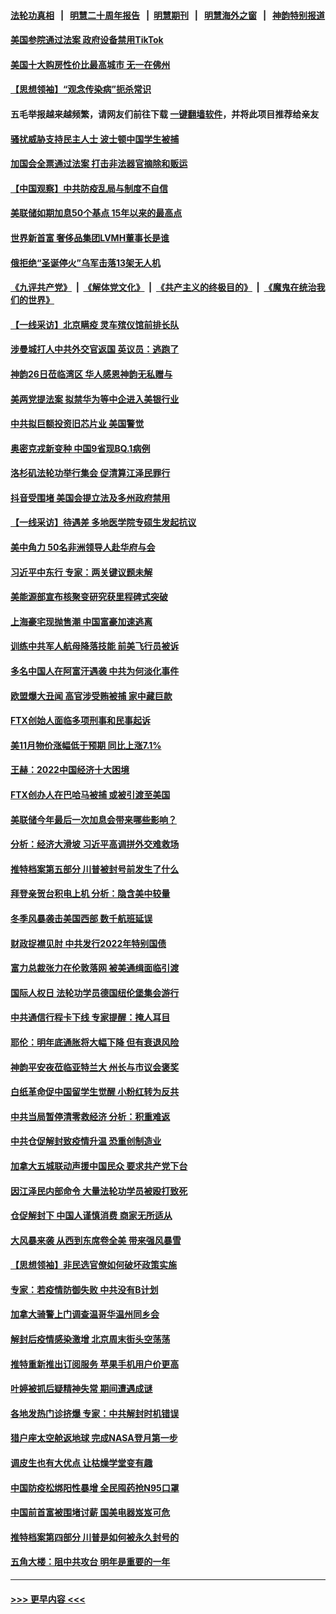 #### [法轮功真相](https://github.com/gfw-breaker/truth/blob/master/README.md?t=0) &nbsp;&nbsp;|&nbsp;&nbsp; [明慧二十周年报告](https://github.com/gfw-breaker/mh-reports/blob/master/README.md?t=0) &nbsp;&nbsp;|&nbsp;&nbsp;[明慧期刊](https://github.com/gfw-breaker/mh-qikan) &nbsp;&nbsp;|&nbsp;&nbsp; [明慧海外之窗](https://github.com/gfw-breaker/mh-news/blob/master/README.md?t=0) &nbsp;&nbsp;|&nbsp;&nbsp; [神韵特别报道](https://github.com/gfw-breaker/mh-news/blob/master/shenyun.md?t=0)
#### [美国参院通过法案 政府设备禁用TikTok](../pages/nf4514/n13885050.md?t=12151901) 
#### [美国十大购房性价比最高城市 无一在佛州](../pages/nf4514/n13885007.md?t=12151901) 
#### [【思想领袖】“观念传染病”扼杀常识](../pages/nf4514/n13864375.md?t=12151901) 
#### 五毛举报越来越频繁，请网友们前往下载 [一键翻墙软件](https://github.com/gfw-breaker/ssr-accounts)，并将此项目推荐给亲友
#### [骚扰威胁支持民主人士 波士顿中国学生被捕](../pages/nf4514/n13884868.md?t=12151901) 
#### [加国会全票通过法案 打击非法器官摘除和贩运](../pages/nf4514/n13884924.md?t=12151901) 
#### [【中国观察】中共防疫乱局与制度不自信](../pages/nf4514/n13884523.md?t=12151901) 
#### [美联储如期加息50个基点 15年以来的最高点](../pages/nf4514/n13884902.md?t=12151901) 
#### [世界新首富 奢侈品集团LVMH董事长是谁](../pages/nf4514/n13884843.md?t=12151901) 
#### [俄拒绝“圣诞停火”乌军击落13架无人机](../pages/nf4514/n13884844.md?t=12151901) 
#### [《九评共产党》](https://github.com/begood0513/9ping.md/blob/master/README.md) &nbsp;|&nbsp; [《解体党文化》](../../../../jtdwh.md/blob/master/README.md)  &nbsp;|&nbsp; [《共产主义的终极目的》](../../../../gczydzjmd.md/blob/master/README.md) &nbsp;|&nbsp; [《魔鬼在统治我们的世界》](../../../../mgztzwmdsj.md/blob/master/README.md) 
#### [【一线采访】北京瞒疫 灵车殡仪馆前排长队](../pages/nf4514/n13884598.md?t=12151901) 
#### [涉曼城打人中共外交官返国 英议员：逃跑了](../pages/nf4514/n13884830.md?t=12151901) 
#### [神韵26日莅临湾区 华人感恩神韵无私赠与](../pages/nf4514/n13884216.md?t=12151901) 
#### [美两党提法案 拟禁华为等中企进入美银行业](../pages/nf4514/n13884752.md?t=12151901) 
#### [中共拟巨额投资旧芯片业 美国警觉](../pages/nf4514/n13884391.md?t=12151901) 
#### [奥密克戎新变种 中国9省现BQ.1病例](../pages/nf4514/n13884259.md?t=12151901) 
#### [洛杉矶法轮功举行集会 促清算江泽民罪行](../pages/nf4514/n13884299.md?t=12151901) 
#### [抖音受围堵 美国会提立法及多州政府禁用](../pages/nf4514/n13884105.md?t=12151901) 
#### [【一线采访】待遇差 多地医学院专硕生发起抗议](../pages/nf4514/n13883914.md?t=12151901) 
#### [美中角力 50名非洲领导人赴华府与会](../pages/nf4514/n13884156.md?t=12151901) 
#### [习近平中东行 专家：两关键议题未解](../pages/nf4514/n13883417.md?t=12151901) 
#### [美能源部宣布核聚变研究获里程碑式突破](../pages/nf4514/n13884133.md?t=12151901) 
#### [上海豪宅现抛售潮 中国富豪加速逃离](../pages/nf4514/n13882777.md?t=12151901) 
#### [训练中共军人航母降落技能 前美飞行员被诉](../pages/nf4514/n13884100.md?t=12151901) 
#### [多名中国人在阿富汗遇袭 中共为何淡化事件](../pages/nf4514/n13884109.md?t=12151901) 
#### [欧盟爆大丑闻 高官涉受贿被捕 家中藏巨款](../pages/nf4514/n13883993.md?t=12151901) 
#### [FTX创始人面临多项刑事和民事起诉](../pages/nf4514/n13884084.md?t=12151901) 
#### [美11月物价涨幅低于预期 同比上涨7.1%](../pages/nf4514/n13884091.md?t=12151901) 
#### [王赫：2022中国经济十大困境](../pages/nf4514/n13883766.md?t=12151901) 
#### [FTX创办人在巴哈马被捕 或被引渡至美国](../pages/nf4514/n13883624.md?t=12151901) 
#### [美联储今年最后一次加息会带来哪些影响？](../pages/nf4514/n13883545.md?t=12151901) 
#### [分析：经济大滑坡 习近平高调拼外交难救场](../pages/nf4514/n13882938.md?t=12151901) 
#### [推特档案第五部分 川普被封号前发生了什么](../pages/nf4514/n13883474.md?t=12151901) 
#### [拜登亲贺台积电上机 分析：隐含美中较量](../pages/nf4514/n13883456.md?t=12151901) 
#### [冬季风暴袭击美国西部 数千航班延误](../pages/nf4514/n13883425.md?t=12151901) 
#### [财政捉襟见肘 中共发行2022年特别国债](../pages/nf4514/n13883439.md?t=12151901) 
#### [富力总裁张力在伦敦落网 被美通缉面临引渡](../pages/nf4514/n13883423.md?t=12151901) 
#### [国际人权日 法轮功学员德国纽伦堡集会游行](../pages/nf4514/n13883380.md?t=12151901) 
#### [中共通信行程卡下线 专家提醒：掩人耳目](../pages/nf4514/n13883397.md?t=12151901) 
#### [耶伦：明年底通胀将大幅下降 但有衰退风险](../pages/nf4514/n13883402.md?t=12151901) 
#### [神韵平安夜莅临亚特兰大 州长与市议会褒奖](../pages/nf4514/n13882393.md?t=12151901) 
#### [白纸革命促中国留学生觉醒 小粉红转为反共](../pages/nf4514/n13882873.md?t=12151901) 
#### [中共当局暂停清零救经济 分析：积重难返](../pages/nf4514/n13883190.md?t=12151901) 
#### [中共仓促解封致疫情升温 恐重创制造业](../pages/nf4514/n13883187.md?t=12151901) 
#### [加拿大五城联动声援中国民众 要求共产党下台](../pages/nf4514/n13883075.md?t=12151901) 
#### [因江泽民内部命令 大量法轮功学员被殴打致死](../pages/nf4514/n13877409.md?t=12151901) 
#### [仓促解封下 中国人谨慎消费 商家无所适从](../pages/nf4514/n13882900.md?t=12151901) 
#### [大风暴来袭 从西到东席卷全美 带来强风暴雪](../pages/nf4514/n13882882.md?t=12151901) 
#### [【思想领袖】非民选官僚如何破坏政策实施](../pages/nf4514/n13864359.md?t=12151901) 
#### [专家：若疫情防御失败 中共没有B计划](../pages/nf4514/n13882811.md?t=12151901) 
#### [加拿大骑警上门调查温哥华温州同乡会](../pages/nf4514/n13882794.md?t=12151901) 
#### [解封后疫情感染激增 北京周末街头空荡荡](../pages/nf4514/n13882749.md?t=12151901) 
#### [推特重新推出订阅服务 苹果手机用户价更高](../pages/nf4514/n13882701.md?t=12151901) 
#### [叶婷被抓后疑精神失常 期间遭遇成谜](../pages/nf4514/n13882350.md?t=12151901) 
#### [各地发热门诊挤爆 专家：中共解封时机错误](../pages/nf4514/n13882598.md?t=12151901) 
#### [猎户座太空舱返地球 完成NASA登月第一步](../pages/nf4514/n13882704.md?t=12151901) 
#### [调皮生也有大优点 让枯燥学堂变有趣](../pages/nf4514/n13882294.md?t=12151901) 
#### [中国防疫松绑阳性暴增 全民囤药抢N95口罩](../pages/nf4514/n13882580.md?t=12151901) 
#### [中国前首富被围堵讨薪 国美电器岌岌可危](../pages/nf4514/n13882558.md?t=12151901) 
#### [推特档案第四部分 川普是如何被永久封号的](../pages/nf4514/n13882353.md?t=12151901) 
#### [五角大楼：阻中共攻台 明年是重要的一年](../pages/nf4514/n13882467.md?t=12151901) 

----
#### [ >>> 更早内容 <<< ](../indexes/nf4514-earlier.md)

